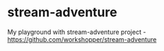 # stream-adventure
My playground with  stream-adventure project - https://github.com/workshopper/stream-adventure
